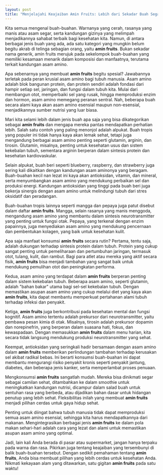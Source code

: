 ```yaml
---
layout: post
title: "Menjelajahi Keajaiban Amin Fruits: Lebih dari Sekadar Buah Segar"
---
```


Kita semua mengenal buah-buahan. Warnanya yang cerah, rasanya yang manis atau asam segar, serta kandungan gizinya yang melimpah menjadikannya sahabat terbaik bagi kesehatan kita. Namun, di antara berbagai jenis buah yang ada, ada satu kategori yang mungkin belum begitu akrab di telinga sebagian orang, yaitu **amin fruits**. Bukan sekadar nama generik, amin fruits merujuk pada sekelompok buah-buahan yang memiliki kesamaan menarik dalam komposisi dan manfaatnya, terutama terkait kandungan asam amino.

Apa sebenarnya yang membuat **amin fruits** begitu spesial? Jawabannya terletak pada peran krusial asam amino bagi tubuh manusia. Asam amino adalah blok bangunan protein, dan protein sendiri adalah fondasi dari hampir setiap sel, jaringan, dan fungsi dalam tubuh kita. Mulai dari membangun otot, memperbaiki sel yang rusak, hingga memproduksi enzim dan hormon, asam amino memegang peranan sentral. Nah, beberapa buah secara alami kaya akan asam amino esensial maupun non-esensial, menjadikannya sumber nutrisi yang luar biasa.

Mari kita selami lebih dalam jenis buah apa saja yang bisa dikategorikan sebagai **amin fruits** dan mengapa mereka pantas mendapatkan perhatian lebih. Salah satu contoh yang paling menonjol adalah alpukat. Buah tropis yang populer ini tidak hanya kaya akan lemak sehat, tetapi juga mengandung berbagai asam amino penting seperti glutamin, arginin, dan tirosin. Glutamin, misalnya, penting untuk kesehatan usus dan sistem kekebalan tubuh, sementara arginin berperan dalam sintesis protein dan kesehatan kardiovaskular.

Selain alpukat, buah beri seperti blueberry, raspberry, dan strawberry juga sering kali dikaitkan dengan kandungan asam aminonya yang beragam. Buah-buahan kecil nan lezat ini kaya akan antioksidan, vitamin, dan mineral, serta menyumbangkan asam amino yang mendukung perbaikan sel dan produksi energi. Kandungan antioksidan yang tinggi pada buah beri juga bekerja sinergis dengan asam amino untuk melindungi tubuh dari stres oksidatif dan peradangan.

Buah-buahan tropis lainnya seperti mangga dan pepaya juga patut disebut dalam daftar **amin fruits**. Mangga, selain rasanya yang manis menggoda, mengandung asam amino yang membantu dalam sintesis neurotransmitter yang penting untuk fungsi otak. Pepaya, yang terkenal dengan enzim papainnya, juga menyediakan asam amino yang mendukung pencernaan dan pembentukan kolagen, yang baik untuk kesehatan kulit.

Apa saja manfaat konsumsi **amin fruits** secara rutin? Pertama, tentu saja, adalah dukungan terhadap sintesis protein dalam tubuh. Protein yang cukup sangat penting untuk pemeliharaan dan pertumbuhan jaringan, termasuk otot, tulang, kulit, dan rambut. Bagi para atlet atau mereka yang aktif secara fisik, **amin fruits** bisa menjadi tambahan yang sangat baik untuk mendukung pemulihan otot dan peningkatan performa.

Kedua, asam amino yang terdapat dalam **amin fruits** berperan penting dalam sistem kekebalan tubuh. Beberapa asam amino, seperti glutamin, adalah "bahan bakar" utama bagi sel-sel kekebalan tubuh. Dengan memastikan asupan asam amino yang cukup melalui diet yang kaya akan **amin fruits**, kita dapat membantu memperkuat pertahanan alami tubuh terhadap infeksi dan penyakit.

Ketiga, **amin fruits** juga berkontribusi pada kesehatan mental dan fungsi kognitif. Asam amino tertentu adalah prekursor dari neurotransmitter, yaitu pembawa pesan kimia di otak. Misalnya, tirosin adalah prekursor dopamin dan norepinefrin, yang berperan dalam suasana hati, fokus, dan kewaspadaan. Dengan memasukkan **amin fruits** dalam menu harian, kita secara tidak langsung mendukung produksi neurotransmitter yang sehat.

Keempat, antioksidan yang seringkali hadir bersamaan dengan asam amino dalam **amin fruits** memberikan perlindungan tambahan terhadap kerusakan sel akibat radikal bebas. Ini berarti konsumsi buah-buahan ini dapat membantu mengurangi risiko penyakit kronis seperti penyakit jantung, diabetes, dan beberapa jenis kanker, serta memperlambat proses penuaan.

Mengkonsumsi **amin fruits** sangatlah mudah. Mereka bisa dinikmati segar sebagai camilan sehat, ditambahkan ke dalam smoothie untuk meningkatkan kandungan nutrisi, dicampur dalam salad buah untuk sentuhan rasa yang berbeda, atau dijadikan bahan dasar untuk hidangan penutup yang lebih sehat. Fleksibilitas inilah yang membuat **amin fruits** menjadi pilihan cerdas untuk gaya hidup sehat.

Penting untuk diingat bahwa tubuh manusia tidak dapat memproduksi semua asam amino esensial, sehingga kita harus mendapatkannya dari makanan. Mengintegrasikan berbagai jenis **amin fruits** ke dalam pola makan sehari-hari adalah cara yang lezat dan alami untuk memastikan asupan asam amino yang optimal.

Jadi, lain kali Anda berada di pasar atau supermarket, jangan hanya terpaku pada warna dan rasa. Pikirkan juga tentang keajaiban yang tersembunyi di balik buah-buahan tersebut. Dengan sedikit pemahaman tentang **amin fruits**, Anda bisa membuat pilihan yang lebih cerdas untuk kesehatan Anda. Nikmati kekayaan alam yang ditawarkan, satu gigitan **amin fruits** pada satu waktu!
